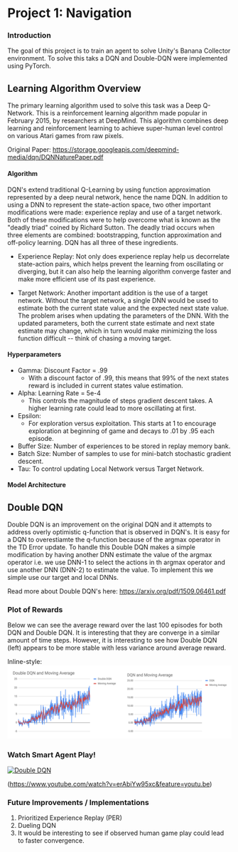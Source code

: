 # Project 1: Navigation

### Introduction

The goal of this project is to train an agent to solve Unity's Banana Collector environment. To solve this taks a DQN and Double-DQN were implemented using PyTorch. 

## Learning Algorithm Overview

The primary learning algorithm used to solve this task was a Deep Q-Network. This is a reinforcement learning algorithm made popular in February 2015, by researchers at DeepMind. This algorithm combines deep learning and reinforcement learning to achieve super-human level control on various Atari games from raw pixels. 

Original Paper: https://storage.googleapis.com/deepmind-media/dqn/DQNNaturePaper.pdf

#### Algorithm
DQN's extend traditional Q-Learning by using function approximation represented by a deep neural network, hence the name DQN. In addition to using a DNN to represent the state-action space, two other important modifications were made: experience replay and use of a target network. Both of these modifications were to help overcome what is known as the "deadly triad" coined by Richard Sutton. The deadly triad occurs when three elements are combined: bootstrapping, function approximation and off-policy learning. DQN has all three of these ingredients. 

- Experience Replay: Not only does experience replay help us decorrelate state-action pairs, which helps prevent the learning from oscillating or diverging,  but it can also help the learning algorithm converge faster and make more efficient use of its past experience. 
   
- Target Network: Another important addition is the use of a target network. Without the target network, a single DNN would be used to estimate both the current state value and the expected next state value. The problem arises when updating the parameters of the DNN. With the updated parameters, both the current state estimate and next state estimate may change, which in turn would make minimizing the loss function difficult -- think of chasing a moving target. 

#### Hyperparameters
- Gamma: Discount Factor = .99
    - With a discount factor of .99, this means that 99% of the next states reward is included in current states value estimation. 
- Alpha: Learning Rate = 5e-4
    - This controls the magnitude of steps gradient descent takes. A higher learning rate could lead to more oscillating at first. 
- Epsilon: 
    - For exploration versus exploitation. This starts at 1 to encourage exploration at beginning of game and decays to .01 by .95 each episode. 
- Buffer Size: Number of experiences to be stored in replay memory bank. 
- Batch Size: Number of samples to use for mini-batch stochastic gradient descent. 
- Tau: To control updating Local Network versus Target Network. 

#### Model Architecture

## Double DQN 

Double DQN is an improvement on the original DQN and it attempts to address overly optimistic q-function that is observed in DQN's. It is easy for a DQN to overestiamte the q-function because of the argmax operator in the TD Error update. To handle this Double DQN makes a simple modification by having another DNN estimate the value of the argmax operator i.e. we use DNN-1 to select the actions in th argmax operator and use another DNN (DNN-2) to estimate the value. To implement this we simple use our target and local DNNs. 

Read more about Double DQN's here: https://arxiv.org/pdf/1509.06461.pdf

### Plot of Rewards

Below we can see the average reward over the last 100 episodes for both DQN and Double DQN. It is interesting that they are converge in a similar amount of time steps. However, it is interesting to see how Double DQN (left) appears to be more stable with less variance around average reward. 

Inline-style: 
![alt text](https://github.com/cloud36/navigation_drlnd/blob/master/dqn_double_dqn_rewards.png)


### Watch Smart Agent Play!
[![Double DQN](https://user-images.githubusercontent.com/10624937/42135619-d90f2f28-7d12-11e8-8823-82b970a54d7e.gif)](https://www.youtube.com/watch?v=erAbiYw95xc&feature=youtu.be)

(https://www.youtube.com/watch?v=erAbiYw95xc&feature=youtu.be)

### Future Improvements / Implementations 

1. Prioritized Experience Replay (PER)
2. Dueling DQN 
3. It would be interesting to see if observed human game play could lead to faster convergence. 
   
   
